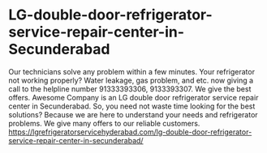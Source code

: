 # LG-double-door-refrigerator-service-repair-center-in-Secunderabad
Our technicians solve any problem within a few minutes. Your refrigerator not working properly? Water leakage, gas problem, and etc. now giving a call to the helpline number 91333393306, 9133393307. We give the best offers. Awesome Company is an LG double door refrigerator service repair center in Secunderabad. So, you need not waste time looking for the best solutions? Because we are here to understand your needs and refrigerator problems. We give many offers to our reliable customers. https://lgrefrigeratorservicehyderabad.com/lg-double-door-refrigerator-service-repair-center-in-secunderabad/
